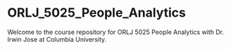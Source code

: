 # ORLJ_5025_People_Analytics

Welcome to the course repository for ORLJ 5025 People Analytics with Dr. Irwin Jose at Columbia University. 



